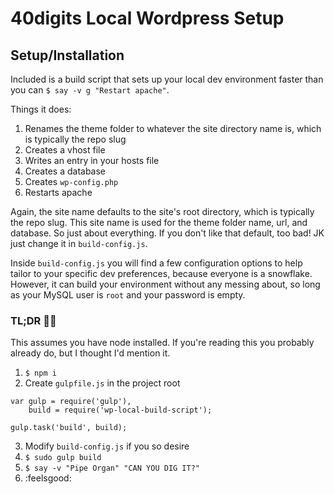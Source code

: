 # 40digits Local Wordpress Setup

## Setup/Installation

Included is a build script that sets up your local dev environment faster than you can `$ say -v g "Restart apache"`.

Things it does:

1. Renames the theme folder to whatever the site directory name is, which is typically the repo slug
2. Creates a vhost file
3. Writes an entry in your hosts file
4. Creates a database
5. Creates `wp-config.php`
6. Restarts apache

Again, the site name defaults to the site's root directory, which is typically the repo slug. This site name is used for the theme folder name, url, and database. So just about everything. If you don't like that default, too bad! JK just change it in `build-config.js`.

Inside `build-config.js` you will find a few configuration options to help tailor to your specific dev preferences, because everyone is a snowflake. However, it can build your environment without any messing about, so long as your MySQL user is `root` and your password is empty.

### TL;DR :rooster::dash:

This assumes you have node installed. If you're reading this you probably already do, but I thought I'd mention it.

1. `$ npm i`
2. Create `gulpfile.js` in the project root

```
var gulp = require('gulp'),
    build = require('wp-local-build-script');

gulp.task('build', build);
```

3. Modify `build-config.js` if you so desire
4. `$ sudo gulp build`
5. `$ say -v "Pipe Organ" "CAN YOU DIG IT?"`
6. :feelsgood: